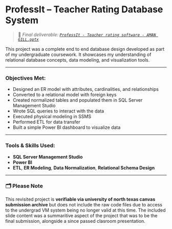 # ProfessIt – Teacher Rating Database System

> 📎 *Final deliverable: [`ProfessIt - Teacher rating software - AMAN GILL.pptx`](./ProfessIt%20-%20Teacher%20rating%20software%20-%20AMAN%20GILL.pptx)*

This project was a complete end to end database design developed as part of my undergraduate coursework. It showcases my understanding of relational database concepts, data modeling, and visualization tools.

---

### Objectives Met:

- Designed an ER model with attributes, cardinalities, and relationships
- Converted to a relational model with foreign keys
- Created normalized tables and populated them in SQL Server Management Studio
- Wrote SQL queries to interact with the data
- Executed physical modeling in SSMS
- Performed ETL for data transfer
- Built a simple Power BI dashboard to visualize data

---

### Tools & Skills Used:

- **SQL Server Management Studio**
- **Power BI**
- **ETL**, **ER Modeling**, **Data Normalization**, **Relational Schema Design**

---

### 🗂️ Please Note 

This revisited project is **verifiable via university of north texas canvas submission archive** but does not include the raw code files due to access to the undergrad VM system being no longer valid at this time. The included slide content was a summaritive aspect of the project that was to be the final submission, alongside a since passed clasroom presentation. 

